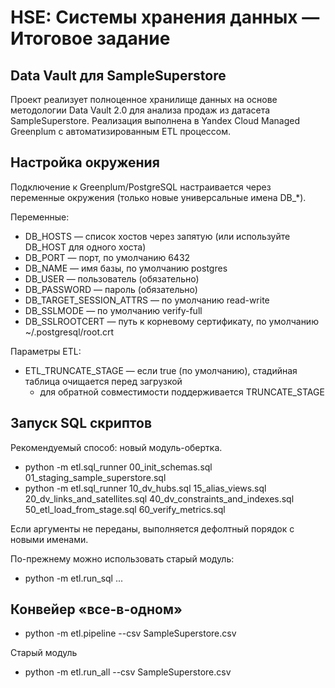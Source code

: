 # HSE: Системы хранения данных — Итоговое задание

## Data Vault для SampleSuperstore

Проект реализует полноценное хранилище данных на основе методологии Data Vault 2.0 для анализа продаж из датасета SampleSuperstore. Реализация выполнена в Yandex Cloud Managed Greenplum с автоматизированным ETL процессом.


## Настройка окружения

Подключение к Greenplum/PostgreSQL настраивается через переменные окружения (только новые универсальные имена DB_*).

Переменные:
- DB_HOSTS — список хостов через запятую (или используйте DB_HOST для одного хоста)
- DB_PORT — порт, по умолчанию 6432
- DB_NAME — имя базы, по умолчанию postgres
- DB_USER — пользователь (обязательно)
- DB_PASSWORD — пароль (обязательно)
- DB_TARGET_SESSION_ATTRS — по умолчанию read-write
- DB_SSLMODE — по умолчанию verify-full
- DB_SSLROOTCERT — путь к корневому сертификату, по умолчанию ~/.postgresql/root.crt

Параметры ETL:
- ETL_TRUNCATE_STAGE — если true (по умолчанию), стадийная таблица очищается перед загрузкой
  - для обратной совместимости поддерживается TRUNCATE_STAGE

## Запуск SQL скриптов

Рекомендуемый способ: новый модуль-обертка.

- python -m etl.sql_runner 00_init_schemas.sql 01_staging_sample_superstore.sql
- python -m etl.sql_runner 10_dv_hubs.sql 15_alias_views.sql 20_dv_links_and_satellites.sql 40_dv_constraints_and_indexes.sql 50_etl_load_from_stage.sql 60_verify_metrics.sql

Если аргументы не переданы, выполняется дефолтный порядок с новыми именами.

По-прежнему можно использовать старый модуль:
- python -m etl.run_sql ...

## Конвейер «все-в-одном»

- python -m etl.pipeline --csv SampleSuperstore.csv

Старый модуль
- python -m etl.run_all --csv SampleSuperstore.csv

